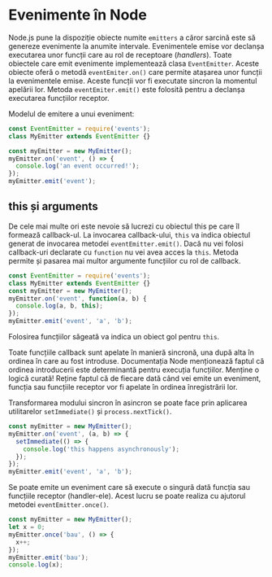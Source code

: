 # Evenimente în Node

Node.js pune la dispoziție obiecte numite `emitters` a căror sarcină este să genereze evenimente la anumite intervale. Evenimentele emise vor declanșa executarea unor funcții care au rol de receptoare (*handlers*). Toate obiectele care emit evenimente implementează clasa `EventEmitter`. Aceste obiecte oferă o metodă `eventEmiter.on()` care permite atașarea unor funcții la evenimentele emise. Aceste funcții vor fi executate sincron la momentul apelării lor. Metoda `eventEmiter.emit()` este folosită pentru a declanșa executarea funcțiilor receptor.

Modelul de emitere a unui eveniment:

```javascript
const EventEmitter = require('events');
class MyEmitter extends EventEmitter {}

const myEmitter = new MyEmitter();
myEmitter.on('event', () => {
  console.log('an event occurred!');
});
myEmitter.emit('event');
```

## this și arguments

De cele mai multe ori este nevoie să lucrezi cu obiectul this pe care îl formează callback-ul. La invocarea callback-ului, `this` va indica obiectul generat de invocarea metodei `eventEmitter.emit()`. Dacă nu vei folosi callback-uri declarate cu `function` nu vei avea acces la `this`. Metoda permite și pasarea mai multor argumente funcțiilor cu rol de callback.

```javascript
const EventEmitter = require('events');
class MyEmitter extends EventEmitter {}
const myEmitter = new MyEmitter();
myEmitter.on('event', function(a, b) {
  console.log(a, b, this);
});
myEmitter.emit('event', 'a', 'b');
```

Folosirea funcțiilor săgeată va indica un obiect gol pentru `this`.

Toate funcțiile callback sunt apelate în manieră sincronă, una după alta în ordinea în care au fost introduse. Documentația Node menționează faptul că ordinea introducerii este determinantă pentru execuția funcțiilor. Menține o logică curată! Reține faptul că de fiecare dată când vei emite un eveniment, funcția sau funcțiile receptor vor fi apelate în ordinea înregistrării lor.

Transformarea modului sincron în asincron se poate face prin aplicarea utilitarelor `setImmediate()` și `process.nextTick()`.

```javascript
const myEmitter = new MyEmitter();
myEmitter.on('event', (a, b) => {
  setImmediate(() => {
    console.log('this happens asynchronously');
  });
});
myEmitter.emit('event', 'a', 'b');
```

Se poate emite un eveniment care să execute o singură dată funcția sau funcțiile receptor (handler-ele). Acest lucru se poate realiza cu ajutorul metodei `eventEmitter.once()`.


```javascript
const myEmitter = new MyEmitter();
let x = 0;
myEmitter.once('bau', () => {
  x++;
});
myEmitter.emit('bau');
console.log(x);
```
